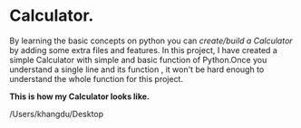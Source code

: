 # Calculator.
By learning the basic concepts on python you can *create/build a Calculator* by adding some extra files and features. In this project, I have created a simple 
Calculator with simple and basic function of Python.Once you understand a single line and its function , it won't be hard enough to understand the whole function
for this project.


**This is how my Calculator looks like.**

/Users/khangdu/Desktop
